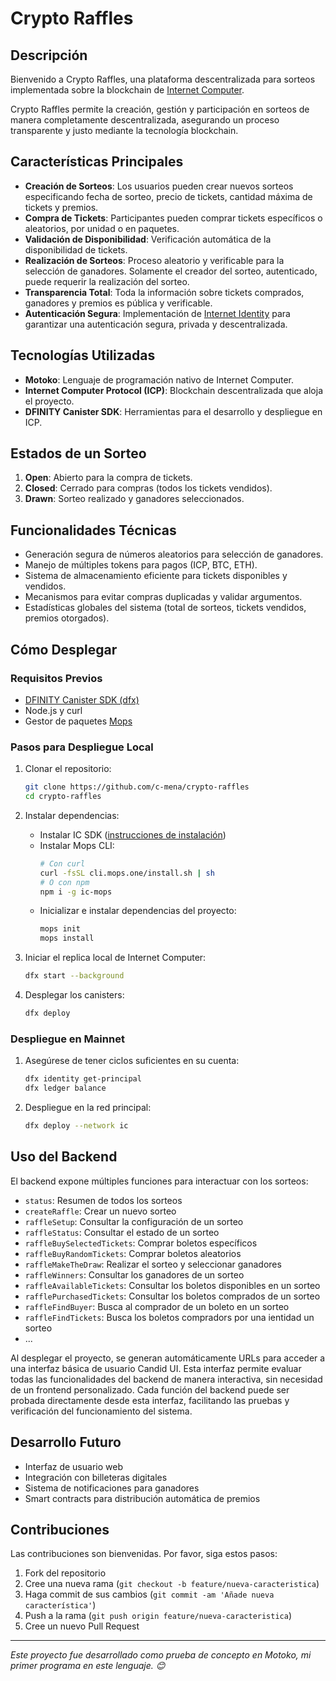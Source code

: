# Crypto Raffles

## Descripción
Bienvenido a Crypto Raffles, una plataforma descentralizada para sorteos implementada sobre la blockchain de [Internet Computer](https://internetcomputer.org/).

Crypto Raffles permite la creación, gestión y participación en sorteos de manera completamente descentralizada, asegurando un proceso transparente y justo mediante la tecnología blockchain.

## Características Principales

- **Creación de Sorteos**: Los usuarios pueden crear nuevos sorteos especificando fecha de sorteo, precio de tickets, cantidad máxima de tickets y premios.
- **Compra de Tickets**: Participantes pueden comprar tickets específicos o aleatorios, por unidad o en paquetes.
- **Validación de Disponibilidad**: Verificación automática de la disponibilidad de tickets.
- **Realización de Sorteos**: Proceso aleatorio y verificable para la selección de ganadores. Solamente el creador del sorteo, autenticado, puede requerir la realización del sorteo.
- **Transparencia Total**: Toda la información sobre tickets comprados, ganadores y premios es pública y verificable.
- **Autenticación Segura**: Implementación de [Internet Identity](https://identity.ic0.app/) para garantizar una autenticación segura, privada y descentralizada.

## Tecnologías Utilizadas

- **Motoko**: Lenguaje de programación nativo de Internet Computer.
- **Internet Computer Protocol (ICP)**: Blockchain descentralizada que aloja el proyecto.
- **DFINITY Canister SDK**: Herramientas para el desarrollo y despliegue en ICP.

## Estados de un Sorteo

1. **Open**: Abierto para la compra de tickets.
2. **Closed**: Cerrado para compras (todos los tickets vendidos).
3. **Drawn**: Sorteo realizado y ganadores seleccionados.

## Funcionalidades Técnicas

- Generación segura de números aleatorios para selección de ganadores.
- Manejo de múltiples tokens para pagos (ICP, BTC, ETH).
- Sistema de almacenamiento eficiente para tickets disponibles y vendidos.
- Mecanismos para evitar compras duplicadas y validar argumentos.
- Estadísticas globales del sistema (total de sorteos, tickets vendidos, premios otorgados).

## Cómo Desplegar

### Requisitos Previos
- [DFINITY Canister SDK (dfx)](https://sdk.dfinity.org/docs/quickstart/local-quickstart.html)
- Node.js y curl
- Gestor de paquetes [Mops](https://mops.one/)

### Pasos para Despliegue Local

1. Clonar el repositorio:
   ```bash
   git clone https://github.com/c-mena/crypto-raffles
   cd crypto-raffles
   ```

2. Instalar dependencias:
   - Instalar IC SDK ([instrucciones de instalación](https://internetcomputer.org/docs/building-apps/getting-started/install))
   - Instalar Mops CLI:
     ```bash
     # Con curl
     curl -fsSL cli.mops.one/install.sh | sh
     # O con npm
     npm i -g ic-mops
     ```
   - Inicializar e instalar dependencias del proyecto:
     ```bash
     mops init
     mops install
     ```

3. Iniciar el replica local de Internet Computer:
   ```bash
   dfx start --background
   ```

4. Desplegar los canisters:
   ```bash
   dfx deploy
   ```

### Despliegue en Mainnet

1. Asegúrese de tener ciclos suficientes en su cuenta:
   ```bash
   dfx identity get-principal
   dfx ledger balance
   ```

2. Despliegue en la red principal:
   ```bash
   dfx deploy --network ic
   ```

## Uso del Backend

El backend expone múltiples funciones para interactuar con los sorteos:

- `status`: Resumen de todos los sorteos
- `createRaffle`: Crear un nuevo sorteo
- `raffleSetup`: Consultar la configuración de un sorteo
- `raffleStatus`: Consultar el estado de un sorteo
- `raffleBuySelectedTickets`: Comprar boletos específicos
- `raffleBuyRandomTickets`: Comprar boletos aleatorios
- `raffleMakeTheDraw`: Realizar el sorteo y seleccionar ganadores
- `raffleWinners`: Consultar los ganadores de un sorteo
- `raffleAvailableTickets`: Consultar los boletos disponibles en un sorteo
- `rafflePurchasedTickets`: Consultar los boletos comprados de un sorteo
- `raffleFindBuyer`: Busca al comprador de un boleto en un sorteo
- `raffleFindTickets`: Busca los boletos compradors por una ientidad un sorteo
- ...

Al desplegar el proyecto, se generan automáticamente URLs para acceder a una interfaz básica de usuario Candid UI. Esta interfaz permite evaluar todas las funcionalidades del backend de manera interactiva, sin necesidad de un frontend personalizado. Cada función del backend puede ser probada directamente desde esta interfaz, facilitando las pruebas y verificación del funcionamiento del sistema.

## Desarrollo Futuro

- Interfaz de usuario web
- Integración con billeteras digitales
- Sistema de notificaciones para ganadores
- Smart contracts para distribución automática de premios

## Contribuciones

Las contribuciones son bienvenidas. Por favor, siga estos pasos:

1. Fork del repositorio
2. Cree una nueva rama (`git checkout -b feature/nueva-caracteristica`)
3. Haga commit de sus cambios (`git commit -am 'Añade nueva característica'`)
4. Push a la rama (`git push origin feature/nueva-caracteristica`)
5. Cree un nuevo Pull Request

---

*Este proyecto fue desarrollado como prueba de concepto en Motoko, mi primer programa en este lenguaje. 😊* 